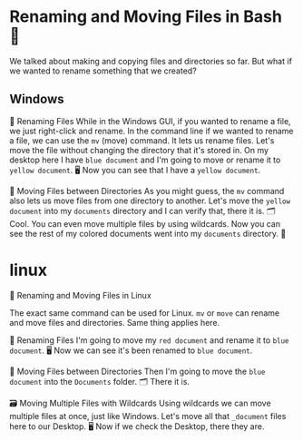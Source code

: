 # Renaming and Moving Files in Bash 🔄 

We talked about making and copying files and directories so far. But what if we wanted to rename something that we created? 

## Windows

💫 Renaming Files
While in the Windows GUI, if you wanted to rename a file, we just right-click and rename. In the command line if we wanted to rename a file, we can use the `mv` (move) command. It lets us rename files. Let's move the file without changing the directory that it's stored in. On my desktop here I have `blue document` and I'm going to move or rename it to `yellow document`. 🖥️ Now you can see that I have a `yellow document`.

📁 Moving Files between Directories
As you might guess, the `mv` command also lets us move files from one directory to another. Let's move the `yellow document` into my `documents` directory and I can verify that, there it is. 🗂️ Cool. You can even move multiple files by using wildcards. Now you can see the rest of my colored documents went into my `documents` directory. 📂

# linux

🐧 Renaming and Moving Files in Linux

The exact same command can be used for Linux. `mv` or `move` can rename and move files and directories. Same thing applies here.

💫 Renaming Files
I'm going to move my `red document` and rename it to `blue document`. 🖥️ Now we can see it's been renamed to `blue document`.

📁 Moving Files between Directories
Then I'm going to move the `blue document` into the `Documents` folder. 🗂️ There it is.

🗃️ Moving Multiple Files with Wildcards
Using wildcards we can move multiple files at once, just like Windows. Let's move all that `_document` files here to our Desktop. 🖥️ Now if we check the Desktop, there they are.